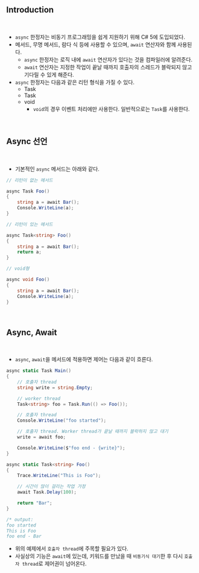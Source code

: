 ## Introduction

<br>

- `async` 한정자는 비동기 프로그래밍을 쉽게 지원하기 위해 C# 5에 도입되었다.
- 메서드, 무명 메서드, 람다 식 등에 사용할 수 있으며, `await` 연산자와 함께 사용된다.
    - `async` 한정자는 로직 내에 `await` 연산자가 있다는 것을 컴파일러에 알려준다.
    - `await` 연산자는 지정한 작업이 끝날 때까지 호출자의 스레드가 블락되지 않고 기다릴 수 있게 해준다.
- `async` 한정자는 다음과 같은 리턴 형식을 가질 수 있다.
    - Task
    - Task<T>
    - void
        - `void`의 경우 이벤트 처리에만 사용한다. 일반적으로는 `Task`를 사용한다.

<br>

## Async 선언

<br>

- 기본적인 `async` 메서드는 아래와 같다.

```cs
// 리턴이 없는 메서드

async Task Foo()
{
    string a = await Bar();
    Console.WriteLine(a);
}
```

```cs
// 리턴이 있는 메서드

async Task<string> Foo()
{
    string a = await Bar();
    return a;
}
```

```cs
// void형

async void Foo()
{
    string a = await Bar();
    Console.WriteLine(a);
}
```

<br>

## Async, Await

<br>

- `async`, `await`을 메서드에 적용하면 제어는 다음과 같이 흐른다.

```cs
async static Task Main()
{
    // 호출자 thread
    string write = string.Empty;

    // worker thread
    Task<string> foo = Task.Run(() => Foo());

    // 호출자 thread
    Console.WriteLine("foo started");

    // 호출자 thread. Worker thread가 끝날 때까지 블락하지 않고 대기
    write = await foo;

    Console.WriteLine($"foo end - {write}");
}

async static Task<string> Foo()
{
    Trace.WriteLine("This is Foo");

    // 시간이 많이 걸리는 작업 가정
    await Task.Delay(100);

    return "Bar";
}

/* output:
foo started
This is Foo
foo end - Bar
```

- 위의 예제에서 `호출자 thread`에 주목할 필요가 있다.
- 사실상의 기능은 `await`에 있는데, 키워드를 만났을 때 `비동기식 대기`한 후 다시 `호출자 thread`로 제어권이 넘어온다.